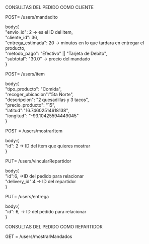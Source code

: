 CONSULTAS DEL PEDIDO COMO CLIENTE

POST= /users/mandadito

body:{\
  "envio_id": 2 -> es el ID del item,\
  "cliente_id": 36,\
  "entrega_estimada": 20 -> minutos en lo que tardara en entregar el producto,\
  "metodo_pago": "Efectivo" || "Tarjeta de Debito",\
  "subtotal": "30.0" -> precio del mandado\
}

POST= /users/item

body:{\
  "tipo_producto": "Comida",\
  "recoger_ubicacion":"5ta Norte",\
  "descripcion": "2 quesadillas y 3 tacos",\
  "precio_producto": "15",\
  "latitud":"16.74602514618138",\
  "longitud": "-93.10425594449045"\
}

POST = /users/mostrarItem

body:{\
    "id": 2 -> ID del item que quieres mostrar  
\}

PUT= /users/vincularRepartidor

body:{\
  "id":6, ->ID del pedido para relacionar\
  "delivery_id":4 -> ID del repartidor\
}

PUT= /users/entrega

body:{\
  "id": 6, -> ID del pedido para relacionar\
}


CONSULTAS DEL PEDIDO COMO REPARTIDOR

GET = /users/mostrarMandados

